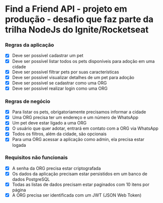 # Find a Friend API - projeto em produção - desafio que faz parte da trilha NodeJs do Ignite/Rocketseat

### Regras da aplicação

- [x] Deve ser possível cadastrar um pet 
- [x] Deve ser possível listar todos os pets disponíveis para adoção em uma cidade 
- [x] Deve ser possível filtrar pets por suas características 
- [x] Deve ser possível visualizar detalhes de um pet para adoção 
- [x] Deve ser possível se cadastrar como uma ORG
- [x] Deve ser possível realizar login como uma ORG

### Regras de negócio

- [x] Para listar os pets, obrigatoriamente precisamos informar a cidade 
- [x] Uma ORG precisa ter um endereço e um número de WhatsApp 
- [x] Um pet deve estar ligado a uma ORG 
- [x] O usuário que quer adotar, entrará em contato com a ORG via WhatsApp 
- [x] Todos os filtros, além da cidade, são opcionais 
- [x] Para uma ORG acessar a aplicação como admin, ela precisa estar logada

### Requisitos não funcionais

- [x] A senha da ORG precisa estar criptografada 
- [x] Os dados da aplicação precisam estar persistidos em um banco de dados PostgreSQL 
- [x] Todas as listas de dados precisam estar paginados com 10 itens por página 
- [x] A ORG precisa ser identificada com um JWT (JSON Web Token)